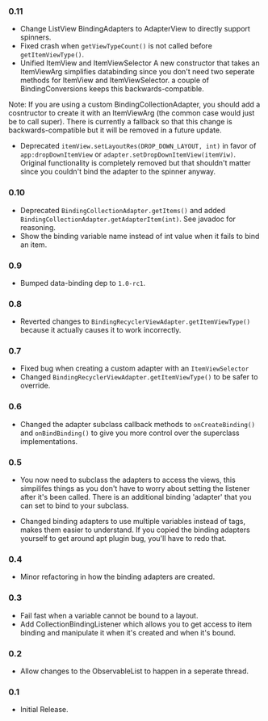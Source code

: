 ### 0.11
- Change ListView BindingAdapters to AdapterView to directly support spinners.
- Fixed crash when `getViewTypeCount()` is not called before `getItemViewType()`.
- Unified ItemView and ItemViewSelector
A new constructor that takes an ItemViewArg simplifies databinding since
you don't need two seperate methods for ItemView and ItemViewSelector.
a couple of BindingConversions keeps this backwards-compatible.

Note: If you are using a custom BindingCollectionAdapter, you should add
a cosntructor to create it with an ItemViewArg (the common case would
just be to call super). There is currently a fallback so that this
change is backwards-compatible but it will be removed in a future
update.
- Deprecated `itemView.setLayoutRes(DROP_DOWN_LAYOUT, int)` in favor of `app:dropDownItemView` or
`adapter.setDropDownItemView(itemViw)`. Original functionality is completely removed but that 
shouldn't matter since you couldn't bind the adapter to the spinner anyway.

### 0.10
- Deprecated `BindingCollectionAdapter.getItems()` and added
`BindingCollectionAdapter.getAdapterItem(int)`. See javadoc for reasoning.
- Show the binding variable name instead of int value when it fails to bind an item. 

### 0.9
- Bumped data-binding dep to `1.0-rc1`.

### 0.8
- Reverted changes to `BindingRecyclerViewAdapter.getItemViewType()` because it actually causes it
to work incorrectly.

### 0.7
- Fixed bug when creating a custom adapter with an `ItemViewSelector`
- Changed `BindingRecyclerViewAdapter.getItemViewType()` to be safer to override.

### 0.6
- Changed the adapter subclass callback methods to `onCreateBinding()` and `onBindBinding()` to
give you more control over the superclass implementations.

### 0.5
- You now need to subclass the adapters to access the views, this simpilifes things as you don't 
have to worry about setting the listener after it's been called. There is an additional binding 
'adapter' that you can set to bind to your subclass.
    
- Changed binding adapters to use multiple variables instead of tags, makes them easier to 
understand. If you copied the binding adapters yourself to get around apt plugin bug, you'll have to 
redo that.

### 0.4
- Minor refactoring in how the binding adapters are created. 

### 0.3
- Fail fast when a variable cannot be bound to a layout.
- Add CollectionBindingListener which allows you to get access to item binding and manipulate it 
when it's created and when it's bound.

### 0.2
- Allow changes to the ObservableList to happen in a seperate thread.

### 0.1
- Initial Release.
